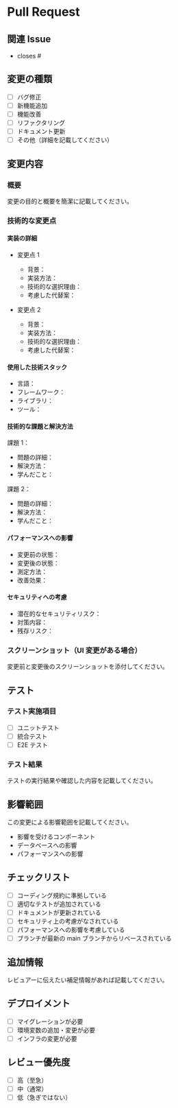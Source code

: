 # Pull Request

## 関連 Issue

- closes #

## 変更の種類

- [ ] バグ修正
- [ ] 新機能追加
- [ ] 機能改善
- [ ] リファクタリング
- [ ] ドキュメント更新
- [ ] その他（詳細を記載してください）

## 変更内容

### 概要

変更の目的と概要を簡潔に記載してください。

### 技術的な変更点

#### 実装の詳細

- 変更点 1

  - 背景：
  - 実装方法：
  - 技術的な選択理由：
  - 考慮した代替案：

- 変更点 2
  - 背景：
  - 実装方法：
  - 技術的な選択理由：
  - 考慮した代替案：

#### 使用した技術スタック

- 言語：
- フレームワーク：
- ライブラリ：
- ツール：

#### 技術的な課題と解決方法

課題 1：

- 問題の詳細：
- 解決方法：
- 学んだこと：

課題 2：

- 問題の詳細：
- 解決方法：
- 学んだこと：

#### パフォーマンスへの影響

- 変更前の状態：
- 変更後の状態：
- 測定方法：
- 改善効果：

#### セキュリティへの考慮

- 潜在的なセキュリティリスク：
- 対策内容：
- 残存リスク：

### スクリーンショット（UI 変更がある場合）

変更前と変更後のスクリーンショットを添付してください。

## テスト

### テスト実施項目

- [ ] ユニットテスト
- [ ] 統合テスト
- [ ] E2E テスト

### テスト結果

テストの実行結果や確認した内容を記載してください。

## 影響範囲

この変更による影響範囲を記載してください。

- 影響を受けるコンポーネント
- データベースへの影響
- パフォーマンスへの影響

## チェックリスト

- [ ] コーディング規約に準拠している
- [ ] 適切なテストが追加されている
- [ ] ドキュメントが更新されている
- [ ] セキュリティ上の考慮がなされている
- [ ] パフォーマンスへの影響を考慮している
- [ ] ブランチが最新の main ブランチからリベースされている

## 追加情報

レビュアーに伝えたい補足情報があれば記載してください。

## デプロイメント

- [ ] マイグレーションが必要
- [ ] 環境変数の追加・変更が必要
- [ ] インフラの変更が必要

## レビュー優先度

- [ ] 高（至急）
- [ ] 中（通常）
- [ ] 低（急ぎではない）
